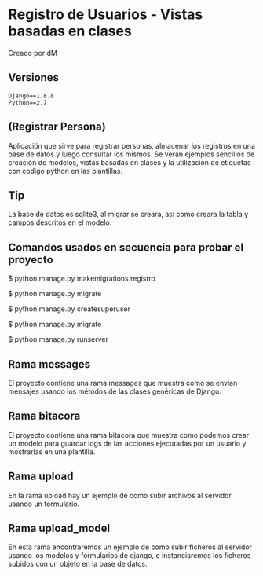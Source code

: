 # Registro de Usuarios - Vistas basadas en clases

Creado por dM

## Versiones
```
Django==1.8.8
Python==2.7
```

## (Registrar Persona)

Aplicación que sirve para registrar
personas, almacenar los registros en
una base de datos y luego consultar
los mismos. Se veran ejemplos sencillos
de creación de modelos, vistas basadas
en clases y la utilización de etiquetas
con codigo python en las plantillas.

## Tip

La base de datos es sqlite3, al
migrar se creara, así como
creara la tabla y campos descritos
en el modelo.

## Comandos usados en secuencia para probar el proyecto

$ python manage.py makemigrations registro

$ python manage.py migrate

$ python manage.py createsuperuser

$ python manage.py migrate

$ python manage.py runserver

## Rama messages

El proyecto contiene una rama messages que muestra
como se envian mensajes usando los métodos de las clases
genéricas de Django.

## Rama bitacora

El proyecto contiene una rama bitacora que muestra
como podemos crear un modelo para guardar logs
de las acciones ejecutadas por un usuario
y mostrarlas en una plantilla.

## Rama upload

En la rama upload hay un ejemplo
de como subir archivos al servidor usando
un formulario.

## Rama upload_model

En esta rama encontraremos un ejemplo
de como subir ficheros al servidor usando
los modelos y formularios de django, e
instanciaremos los ficheros subidos con un objeto en
la base de datos.
